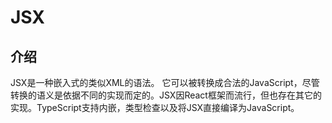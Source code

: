 # JSX

## 介绍
JSX是一种嵌入式的类似XML的语法。 它可以被转换成合法的JavaScript，尽管转换的语义是依据不同的实现而定的。JSX因React框架而流行，但也存在其它的实现。TypeScript支持内嵌，类型检查以及将JSX直接编译为JavaScript。